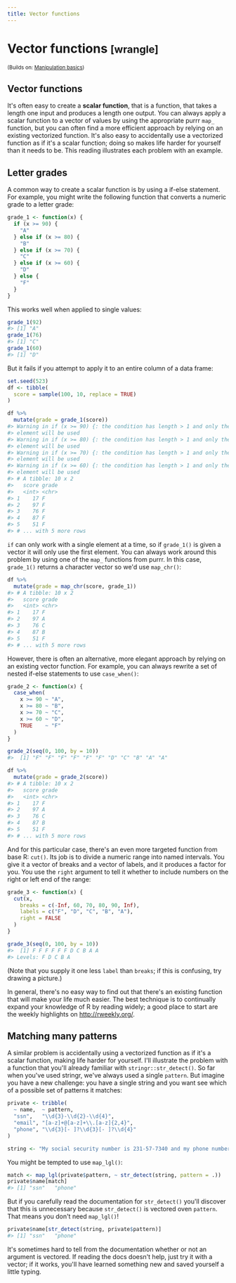 ```yaml
---
title: Vector functions
---
```


<!-- Generated automatically from vector-functions.yml. Do not edit by hand -->

# Vector functions <small class='wrangle'>[wrangle]</small>
<small>(Builds on: [Manipulation basics](manip-basics.md))</small>


Vector functions
----------------

It's often easy to create a **scalar function**, that is a function, that takes a length one input and produces a length one output. You can always apply a scalar function to a vector of values by using the appropriate purrr `map_` function, but you can often find a more efficient approach by relying on an existing vectorized function. It's also easy to accidentally use a vectorized function as if it's a scalar function; doing so makes life harder for yourself than it needs to be. This reading illustrates each problem with an example.

Letter grades
-------------

A common way to create a scalar function is by using a if-else statement. For example, you might write the following function that converts a numeric grade to a letter grade:

``` r
grade_1 <- function(x) {
  if (x >= 90) {
    "A"
  } else if (x >= 80) {
    "B"
  } else if (x >= 70) {
    "C"
  } else if (x >= 60) {
    "D"
  } else {
    "F"
  }
}
```

This works well when applied to single values:

``` r
grade_1(92)
#> [1] "A"
grade_1(76)
#> [1] "C"
grade_1(60)
#> [1] "D"
```

But it fails if you attempt to apply it to an entire column of a data frame:

``` r
set.seed(523)
df <- tibble(
  score = sample(100, 10, replace = TRUE)
)

df %>%
  mutate(grade = grade_1(score))
#> Warning in if (x >= 90) {: the condition has length > 1 and only the first
#> element will be used
#> Warning in if (x >= 80) {: the condition has length > 1 and only the first
#> element will be used
#> Warning in if (x >= 70) {: the condition has length > 1 and only the first
#> element will be used
#> Warning in if (x >= 60) {: the condition has length > 1 and only the first
#> element will be used
#> # A tibble: 10 x 2
#>   score grade
#>   <int> <chr>
#> 1    17 F    
#> 2    97 F    
#> 3    76 F    
#> 4    87 F    
#> 5    51 F    
#> # ... with 5 more rows
```

`if` can only work with a single element at a time, so if `grade_1()` is given a vector it will only use the first element. You can always work around this problem by using one of the `map_` functions from purrr. In this case, `grade_1()` returns a character vector so we'd use `map_chr()`:

``` r
df %>%
  mutate(grade = map_chr(score, grade_1))
#> # A tibble: 10 x 2
#>   score grade
#>   <int> <chr>
#> 1    17 F    
#> 2    97 A    
#> 3    76 C    
#> 4    87 B    
#> 5    51 F    
#> # ... with 5 more rows
```

However, there is often an alternative, more elegant approach by relying on an existing vector function. For example, you can always rewrite a set of nested if-else statements to use `case_when()`:

``` r
grade_2 <- function(x) {
  case_when(
    x >= 90 ~ "A",
    x >= 80 ~ "B",
    x >= 70 ~ "C",
    x >= 60 ~ "D",
    TRUE    ~ "F"
  )
}

grade_2(seq(0, 100, by = 10))
#>  [1] "F" "F" "F" "F" "F" "F" "D" "C" "B" "A" "A"

df %>%
  mutate(grade = grade_2(score))
#> # A tibble: 10 x 2
#>   score grade
#>   <int> <chr>
#> 1    17 F    
#> 2    97 A    
#> 3    76 C    
#> 4    87 B    
#> 5    51 F    
#> # ... with 5 more rows
```

And for this particular case, there's an even more targeted function from base R: `cut()`. Its job is to divide a numeric range into named intervals. You give it a vector of breaks and a vector of labels, and it produces a factor for you. You use the `right` argument to tell it whether to include numbers on the right or left end of the range:

``` r
grade_3 <- function(x) {
  cut(x, 
    breaks = c(-Inf, 60, 70, 80, 90, Inf), 
    labels = c("F", "D", "C", "B", "A"),
    right = FALSE
  )
}

grade_3(seq(0, 100, by = 10))
#>  [1] F F F F F F D C B A A
#> Levels: F D C B A
```

(Note that you supply it one less `label` than `breaks`; if this is confusing, try drawing a picture.)

In general, there's no easy way to find out that there's an existing function that will make your life much easier. The best technique is to continually expand your knowledge of R by reading widely; a good place to start are the weekly highlights on <http://rweekly.org/>.

Matching many patterns
----------------------

A similar problem is accidentally using a vectorized function as if it's a scalar function, making life harder for yourself. I'll illustrate the problem with a function that you'll already familiar with `stringr::str_detect()`. So far when you've used stringr, we've always used a single `pattern`. But imagine you have a new challenge: you have a single string and you want see which of a possible set of patterns it matches:

``` r
private <- tribble(
  ~ name,  ~ pattern,
  "ssn",   "\\d{3}-\\d{2}-\\d{4}",
  "email", "[a-z]+@[a-z]+\\.[a-z]{2,4}",
  "phone", "\\d{3}[- ]?\\d{3}[- ]?\\d{4}"
)

string <- "My social security number is 231-57-7340 and my phone number is 712-458-2189"
```

You might be tempted to use `map_lgl()`:

``` r
match <- map_lgl(private$pattern, ~ str_detect(string, pattern = .))
private$name[match]
#> [1] "ssn"   "phone"
```

But if you carefully read the documentation for `str_detect()` you'll discover that this is unnecessary because `str_detect()` is vectored oven `pattern`. That means you don't need `map_lgl()`!

``` r
private$name[str_detect(string, private$pattern)]
#> [1] "ssn"   "phone"
```

It's sometimes hard to tell from the documentation whether or not an argument is vectored. If reading the docs doesn't help, just try it with a vector; if it works, you'll have learned something new and saved yourself a little typing.

